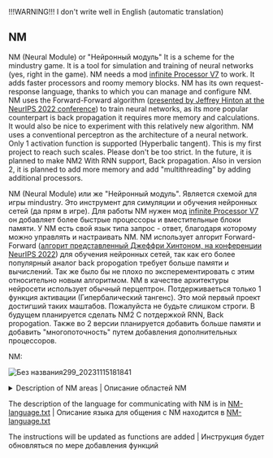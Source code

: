 !!!WARNING!!! 
I don't write well in English (automatic translation)


## NM

NM (Neural Module) or "Нейронный модуль"
It is a scheme for the mindustry game.
It is a tool for simulation and training of neural networks (yes, right in the game).
NM needs a mod [infinite Processor V7](https://github.com/freezemandu/infinite-processor) to work. It adds faster processors and roomy memory blocks.
NM has its own request-response language, thanks to which you can manage and configure NM.
NM uses the Forward-Forward algorithm ([presented by Jeffrey Hinton at the NeurIPS 2022 conference](https://arxiv.org/abs/2212.13345))
to train neural networks, as its more popular counterpart is back propagation
it requires more memory and calculations. It would also be nice to experiment with this relatively new algorithm.
NM uses a conventional perceptron as the architecture of a neural network. Only 1 activation function is supported (Hyperbalic tangent).
This is my first project to reach such scales. Please don't be too strict.
In the future, it is planned to make NM2 With RNN support, Back propagation. Also in version 2, it is planned to add more memory and add "multithreading" by adding additional processors.

NM (Neural Module) или же "Нейронный модуль".
Является схемой для игры mindustry.
Это инструмент для симуляции и обучения нейронных сетей (да прям в игре).
Для работы NM нужен мод [infinite Processor V7](https://github.com/freezemandu/infinite-processor) он добавляет более быстрые процессоры и вместительные блоки памяти.
У NM есть свой язык типа запрос - ответ, благодаря которому можно управлять и настраивать NM.
NM использует алгорит Forward-Forward ([алгорит представленный Джеффри Хинтоном, на конференции NeurIPS 2022](https://arxiv.org/abs/2212.13345))
для обучения нейронных сетей, так как его более популярный аналог back propogation
требует больше памяти и вычислений. Так же было бы не плохо по эксперементировать с этим относительно новым алгоритмом.
NM в качестве архитектуры нейросети использует обычный перцептрон. Потдерживаеться только 1 функция активации (Гипербалический тангенс).
Это мой первый проект достигший таких маштабов. Пожалуйста не будьте слишком строги.
В будущем планируется сделать NM2 С потдержкой RNN, Back propogation. Также во 2 версии планируется добавить больше памяти и добавить "многопоточность" путем добавления дополнительных процессоров.

NM:


![Без названия299_20231115181841](https://github.com/Zeleniykustik/NM/assets/126210243/cc54fe99-bfb1-4fdf-a64e-ecb5b8e76616)


<details>

<summary>Description of NM areas | Описание областей NM</summary>

| | EN | RU |
| --- | --- | --- |
| I | The memory block into which the request is entered | Блок памяти в который вводится запрос |
| O | A block of memory from which a massive response is usually outpu | Блок памяти из которого обычно выводится массивный ответ |
| NN | The array in which the neural network is stored | Массив в котором хранится нейронная сеть |
| DS | The array in which the Dataset is stored | Массив в котором хранится Датасет |
| NSMc | This is a block for communicating with NS and M | Это блок для общения с NS и M |
| MLc | This is a block for communicating with ML | Это блок для общения с ML |
| NSr | This is NS RAM for neural network simulation | Это оперативная память NS для симуляции нейронных сетей |
| MLCB | This is the clipboard and RAM ML | Это буфер обмена и оперативная память ML |
| | | |
| T | The processor is a terminal that verifies the correctness of the request and automates the input of some variables for training | Процессор терминал, проверяющий правильность запроса и автоматизирующий ввод некоторых переменных для обучения |
| ML | The processor responsible for machine learning and working with data | Процессор отвечающий за машинное обучение и работу с данными |
| NS | The processor responsible for the simulation of neural networks  | Процессор отвечающий за симуляцию нейронных сетей |
| M | Memory manager, helps ML to read and write data to NN and DS | Менеджер памяти, помогает ML читать и записывать данные в NN и DS | 

</details>




The description of the language for communicating with NM is in [NM-language.txt](https://github.com/Zeleniykustik/NM/blob/main/NM-language.txt) |
Описание языка для общения с NM находится в [NM-language.txt](https://github.com/Zeleniykustik/NM/blob/main/NM-language.txt)

The instructions will be updated as functions are added |
Инструкция будет обновляться по мере добавления функций
